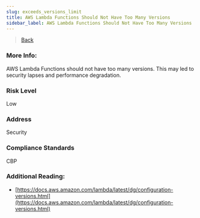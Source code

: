 ```yaml
---
slug: exceeds_versions_limit
title: AWS Lambda Functions Should Not Have Too Many Versions
sidebar_label: AWS Lambda Functions Should Not Have Too Many Versions
---
```

> [Back](../../lambdamonitoring)

### More Info:
AWS Lambda Functions should not have too many versions. This may led to security lapses and performance degradation.

### Risk Level
Low

### Address
Security

### Compliance Standards
CBP

### Additional Reading:
- [https://docs.aws.amazon.com/lambda/latest/dg/configuration-versions.html](https://docs.aws.amazon.com/lambda/latest/dg/configuration-versions.html) 
